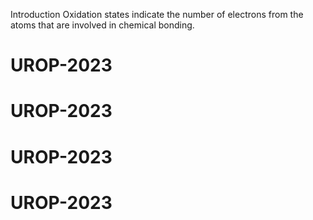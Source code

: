 Introduction
Oxidation states indicate the number of electrons from the atoms that are involved in chemical bonding.
# UROP-2023
# UROP-2023
# UROP-2023
# UROP-2023
